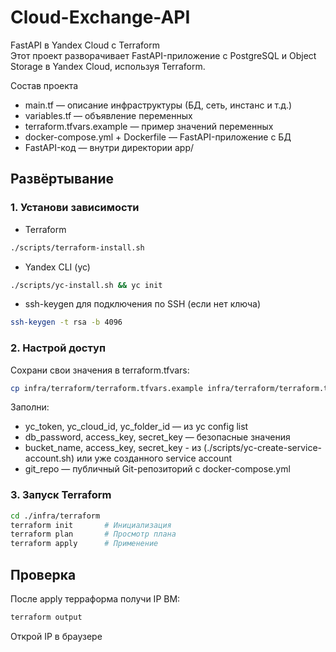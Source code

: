 # Cloud-Exchange-API


FastAPI в Yandex Cloud с Terraform    
Этот проект разворачивает FastAPI-приложение с PostgreSQL и Object Storage в Yandex Cloud, используя Terraform.

Состав проекта
* main.tf — описание инфраструктуры (БД, сеть, инстанс и т.д.)
* variables.tf — объявление переменных
* terraform.tfvars.example — пример значений переменных
* docker-compose.yml + Dockerfile — FastAPI-приложение с БД
* FastAPI-код — внутри директории app/

## Развёртывание
### 1. Установи зависимости
* Terraform 
```bash
./scripts/terraform-install.sh
```
* Yandex CLI (yc)
```bash
./scripts/yc-install.sh && yc init
```
* ssh-keygen для подключения по SSH (если нет ключа)
```bash
ssh-keygen -t rsa -b 4096
```

### 2. Настрой доступ
Сохрани свои значения в terraform.tfvars:

```bash
cp infra/terraform/terraform.tfvars.example infra/terraform/terraform.tfvars
```
Заполни:
* yc_token, yc_cloud_id, yc_folder_id — из yc config list
* db_password, access_key, secret_key — безопасные значения
* bucket_name, access_key, secret_key - из (./scripts/yc-create-service-account.sh) или уже созданного service account
* git_repo — публичный Git-репозиторий с docker-compose.yml

### 3. Запуск Terraform
```bash
cd ./infra/terraform
terraform init       # Инициализация
terraform plan       # Просмотр плана
terraform apply      # Применение
```

## Проверка
После apply терраформа получи IP ВМ:
```bash
terraform output
```
Открой IP в браузере